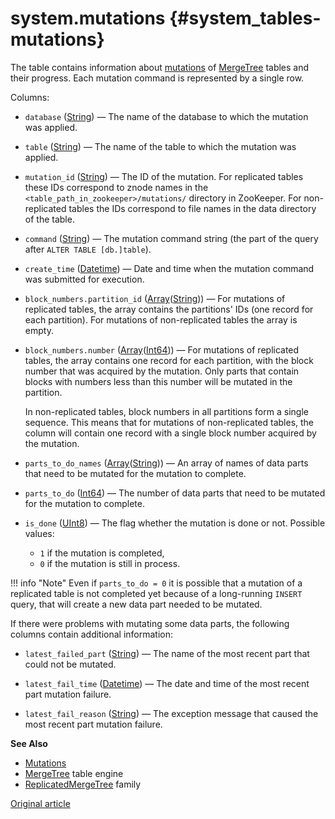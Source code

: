 # system.mutations {#system_tables-mutations}

The table contains information about [mutations](../../sql-reference/statements/alter/index.md#mutations) of [MergeTree](../../engines/table-engines/mergetree-family/mergetree.md) tables and their progress. Each mutation command is represented by a single row.

Columns:

-   `database` ([String](../../sql-reference/data-types/string.md)) — The name of the database to which the mutation was applied.

-   `table` ([String](../../sql-reference/data-types/string.md)) — The name of the table to which the mutation was applied.

-   `mutation_id` ([String](../../sql-reference/data-types/string.md)) — The ID of the mutation. For replicated tables these IDs correspond to znode names in the `<table_path_in_zookeeper>/mutations/` directory in ZooKeeper. For non-replicated tables the IDs correspond to file names in the data directory of the table.

-   `command` ([String](../../sql-reference/data-types/string.md)) — The mutation command string (the part of the query after `ALTER TABLE [db.]table`).

-   `create_time` ([Datetime](../../sql-reference/data-types/datetime.md)) —  Date and time when the mutation command was submitted for execution.

-   `block_numbers.partition_id` ([Array](../../sql-reference/data-types/array.md)([String](../../sql-reference/data-types/string.md))) — For mutations of replicated tables, the array contains the partitions' IDs (one record for each partition). For mutations of non-replicated tables the array is empty.

-   `block_numbers.number` ([Array](../../sql-reference/data-types/array.md)([Int64](../../sql-reference/data-types/int-uint.md))) — For mutations of replicated tables, the array contains one record for each partition, with the block number that was acquired by the mutation. Only parts that contain blocks with numbers less than this number will be mutated in the partition.

    In non-replicated tables, block numbers in all partitions form a single sequence. This means that for mutations of non-replicated tables, the column will contain one record with a single block number acquired by the mutation.

-   `parts_to_do_names` ([Array](../../sql-reference/data-types/array.md)([String](../../sql-reference/data-types/string.md))) — An array of names of data parts that need to be mutated for the mutation to complete.

-   `parts_to_do` ([Int64](../../sql-reference/data-types/int-uint.md)) — The number of data parts that need to be mutated for the mutation to complete.

-   `is_done` ([UInt8](../../sql-reference/data-types/int-uint.md)) — The flag whether the mutation is done or not. Possible values:
    -   `1` if the mutation is completed,
    -   `0` if the mutation is still in process.

!!! info "Note"
    Even if `parts_to_do = 0` it is possible that a mutation of a replicated table is not completed yet because of a long-running `INSERT` query, that will create a new data part needed to be mutated.

If there were problems with mutating some data parts, the following columns contain additional information:

-   `latest_failed_part` ([String](../../sql-reference/data-types/string.md)) — The name of the most recent part that could not be mutated.

-   `latest_fail_time` ([Datetime](../../sql-reference/data-types/datetime.md)) — The date and time of the most recent part mutation failure.

-   `latest_fail_reason` ([String](../../sql-reference/data-types/string.md)) — The exception message that caused the most recent part mutation failure.

**See Also**

-   [Mutations](../../sql-reference/statements/alter/index.md#mutations)
-   [MergeTree](../../engines/table-engines/mergetree-family/mergetree.md) table engine
-   [ReplicatedMergeTree](../../engines/table-engines/mergetree-family/replication.md) family

[Original article](https://clickhouse.com/docs/en/operations/system-tables/mutations) <!--hide-->
